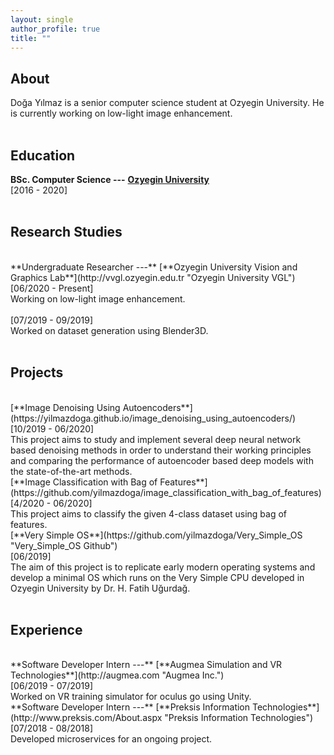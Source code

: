 ```yaml
---
layout: single
author_profile: true
title: ""
---
```


## About

Doğa Yılmaz is a senior computer science student at Ozyegin University. He is currently working on low-light image enhancement.<br/>
<br/>

## Education

**BSc. Computer Science ---** [**Ozyegin University**](https://www.ozyegin.edu.tr/en/computer-science-department "Ozyegin University CS")
<br/>[2016 - 2020]<br/>
<br/>

## Research Studies

<br/>
**Undergraduate Researcher ---** [**Ozyegin University Vision and Graphics Lab**](http://vvgl.ozyegin.edu.tr "Ozyegin University VGL")
<br/>[06/2020 - Present]<br/>
Working on low-light image enhancement.<br/>
<br/>[07/2019 - 09/2019]<br/>
Worked on dataset generation using Blender3D.<br/>
<br/>

## Projects

<br/>
[**Image Denoising Using Autoencoders**](https://yilmazdoga.github.io/image_denoising_using_autoencoders/)
<br/>[10/2019 - 06/2020]<br/>
This project aims to study and implement several deep neural network based denoising methods in order to understand their working principles and comparing the performance of autoencoder based deep models with the state-of-the-art methods.

<br/>
[**Image Classification with Bag of Features**](https://github.com/yilmazdoga/image_classification_with_bag_of_features)
<br/>[4/2020 - 06/2020]<br/>
This project aims to classify the given 4-class dataset using bag of features.

<br/>
[**Very Simple OS**](https://github.com/yilmazdoga/Very_Simple_OS "Very_Simple_OS Github")
<br/>[06/2019]<br/>
The aim of this project is to replicate early modern operating systems and develop a minimal OS which runs on the Very Simple CPU developed in Ozyegin University by Dr. H. Fatih Uğurdağ.<br/>
<br/>

## Experience

<br/>
**Software Developer Intern ---** [**Augmea Simulation and VR Technologies**](http://augmea.com "Augmea Inc.")
<br/>[06/2019 - 07/2019]<br/>
Worked on VR training simulator for oculus go using Unity.

<br/>
**Software Developer Intern ---** [**Preksis Information Technologies**](http://www.preksis.com/About.aspx "Preksis Information Technologies")
<br/>[07/2018 - 08/2018]<br/>
Developed microservices for an ongoing project.<br/>
<br/>

